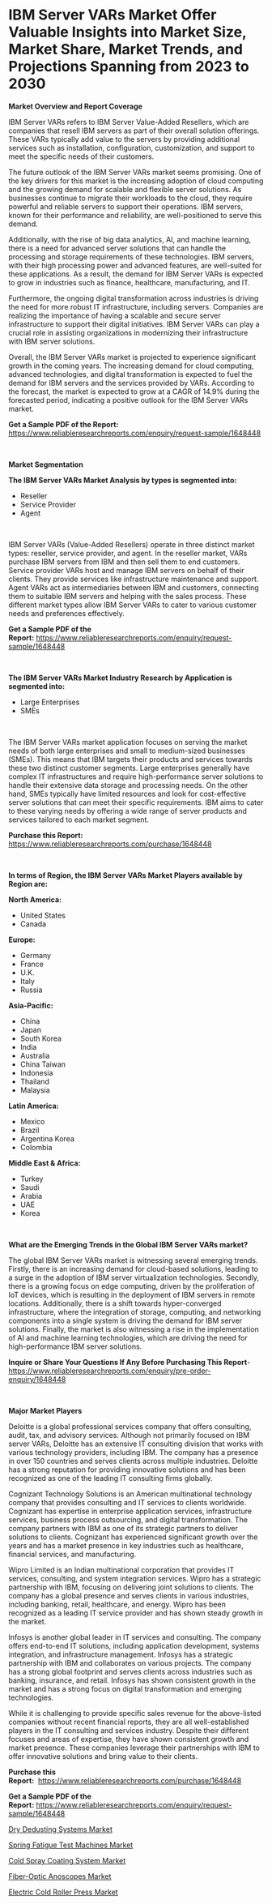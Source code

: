 <p><h1>IBM Server VARs Market Offer Valuable Insights into Market Size, Market Share, Market Trends, and Projections Spanning from 2023 to 2030</h1></p><p><strong>Market Overview and Report Coverage</strong></p>
<p><p>IBM Server VARs refers to IBM Server Value-Added Resellers, which are companies that resell IBM servers as part of their overall solution offerings. These VARs typically add value to the servers by providing additional services such as installation, configuration, customization, and support to meet the specific needs of their customers.</p><p>The future outlook of the IBM Server VARs market seems promising. One of the key drivers for this market is the increasing adoption of cloud computing and the growing demand for scalable and flexible server solutions. As businesses continue to migrate their workloads to the cloud, they require powerful and reliable servers to support their operations. IBM servers, known for their performance and reliability, are well-positioned to serve this demand.</p><p>Additionally, with the rise of big data analytics, AI, and machine learning, there is a need for advanced server solutions that can handle the processing and storage requirements of these technologies. IBM servers, with their high processing power and advanced features, are well-suited for these applications. As a result, the demand for IBM Server VARs is expected to grow in industries such as finance, healthcare, manufacturing, and IT.</p><p>Furthermore, the ongoing digital transformation across industries is driving the need for more robust IT infrastructure, including servers. Companies are realizing the importance of having a scalable and secure server infrastructure to support their digital initiatives. IBM Server VARs can play a crucial role in assisting organizations in modernizing their infrastructure with IBM server solutions.</p><p>Overall, the IBM Server VARs market is projected to experience significant growth in the coming years. The increasing demand for cloud computing, advanced technologies, and digital transformation is expected to fuel the demand for IBM servers and the services provided by VARs. According to the forecast, the market is expected to grow at a CAGR of 14.9% during the forecasted period, indicating a positive outlook for the IBM Server VARs market.</p></p>
<p><strong>Get a Sample PDF of the Report:</strong> <a href="https://www.reliableresearchreports.com/enquiry/request-sample/1648448">https://www.reliableresearchreports.com/enquiry/request-sample/1648448</a></p>
<p>&nbsp;</p>
<p><strong>Market Segmentation</strong></p>
<p><strong>The IBM Server VARs Market Analysis by types is segmented into:</strong></p>
<p><ul><li>Reseller</li><li>Service Provider</li><li>Agent</li></ul></p>
<p>&nbsp;</p>
<p><p>IBM Server VARs (Value-Added Resellers) operate in three distinct market types: reseller, service provider, and agent. In the reseller market, VARs purchase IBM servers from IBM and then sell them to end customers. Service provider VARs host and manage IBM servers on behalf of their clients. They provide services like infrastructure maintenance and support. Agent VARs act as intermediaries between IBM and customers, connecting them to suitable IBM servers and helping with the sales process. These different market types allow IBM Server VARs to cater to various customer needs and preferences effectively.</p></p>
<p><strong>Get a Sample PDF of the Report:</strong>&nbsp;<a href="https://www.reliableresearchreports.com/enquiry/request-sample/1648448">https://www.reliableresearchreports.com/enquiry/request-sample/1648448</a></p>
<p>&nbsp;</p>
<p><strong>The IBM Server VARs Market Industry Research by Application is segmented into:</strong></p>
<p><ul><li>Large Enterprises</li><li>SMEs</li></ul></p>
<p>&nbsp;</p>
<p><p>The IBM Server VARs market application focuses on serving the market needs of both large enterprises and small to medium-sized businesses (SMEs). This means that IBM targets their products and services towards these two distinct customer segments. Large enterprises generally have complex IT infrastructures and require high-performance server solutions to handle their extensive data storage and processing needs. On the other hand, SMEs typically have limited resources and look for cost-effective server solutions that can meet their specific requirements. IBM aims to cater to these varying needs by offering a wide range of server products and services tailored to each market segment.</p></p>
<p><strong>Purchase this Report:</strong>&nbsp; <a href="https://www.reliableresearchreports.com/purchase/1648448">https://www.reliableresearchreports.com/purchase/1648448</a></p>
<p>&nbsp;</p>
<p><strong>In terms of Region, the IBM Server VARs Market Players available by Region are:</strong></p>
<p>
    <p> <strong> North America: </strong>
        <ul>
            <li>United States</li>
            <li>Canada</li>
        </ul>
        </p> 
    <p> <strong> Europe: </strong>
        <ul>
            <li>Germany</li>
            <li>France</li>
            <li>U.K.</li>
            <li>Italy</li>
            <li>Russia</li>
        </ul>
        </p> 
    <p> <strong> Asia-Pacific: </strong>
        <ul>
            <li>China</li>
            <li>Japan</li>
            <li>South Korea</li>
            <li>India</li>
            <li>Australia</li>
            <li>China Taiwan</li>
            <li>Indonesia</li>
            <li>Thailand</li>
            <li>Malaysia</li>
        </ul>
        </p> 
    <p> <strong> Latin America: </strong>
        <ul>
            <li>Mexico</li>
            <li>Brazil</li>
            <li>Argentina Korea</li>
            <li>Colombia</li>
        </ul>
        </p> 
    <p> <strong> Middle East & Africa: </strong>
        <ul>
            <li>Turkey</li>
            <li>Saudi</li>
            <li>Arabia</li>
            <li>UAE</li>
            <li>Korea</li>
        </ul>
    </p>
    </p>
<p>&nbsp;</p>
<p><strong>What are the Emerging Trends in the Global IBM Server VARs market?</strong></p>
<p><p>The global IBM Server VARs market is witnessing several emerging trends. Firstly, there is an increasing demand for cloud-based solutions, leading to a surge in the adoption of IBM server virtualization technologies. Secondly, there is a growing focus on edge computing, driven by the proliferation of IoT devices, which is resulting in the deployment of IBM servers in remote locations. Additionally, there is a shift towards hyper-converged infrastructure, where the integration of storage, computing, and networking components into a single system is driving the demand for IBM server solutions. Finally, the market is also witnessing a rise in the implementation of AI and machine learning technologies, which are driving the need for high-performance IBM server solutions.</p></p>
<p><strong>Inquire or Share Your Questions If Any Before Purchasing This Report</strong>- <a href="https://www.reliableresearchreports.com/enquiry/pre-order-enquiry/1648448">https://www.reliableresearchreports.com/enquiry/pre-order-enquiry/1648448</a></p>
<p>&nbsp;</p>
<p><strong>Major Market Players</strong></p>
<p><p>Deloitte is a global professional services company that offers consulting, audit, tax, and advisory services. Although not primarily focused on IBM server VARs, Deloitte has an extensive IT consulting division that works with various technology providers, including IBM. The company has a presence in over 150 countries and serves clients across multiple industries. Deloitte has a strong reputation for providing innovative solutions and has been recognized as one of the leading IT consulting firms globally.</p><p>Cognizant Technology Solutions is an American multinational technology company that provides consulting and IT services to clients worldwide. Cognizant has expertise in enterprise application services, infrastructure services, business process outsourcing, and digital transformation. The company partners with IBM as one of its strategic partners to deliver solutions to clients. Cognizant has experienced significant growth over the years and has a market presence in key industries such as healthcare, financial services, and manufacturing.</p><p>Wipro Limited is an Indian multinational corporation that provides IT services, consulting, and system integration services. Wipro has a strategic partnership with IBM, focusing on delivering joint solutions to clients. The company has a global presence and serves clients in various industries, including banking, retail, healthcare, and energy. Wipro has been recognized as a leading IT service provider and has shown steady growth in the market.</p><p>Infosys is another global leader in IT services and consulting. The company offers end-to-end IT solutions, including application development, systems integration, and infrastructure management. Infosys has a strategic partnership with IBM and collaborates on various projects. The company has a strong global footprint and serves clients across industries such as banking, insurance, and retail. Infosys has shown consistent growth in the market and has a strong focus on digital transformation and emerging technologies.</p><p>While it is challenging to provide specific sales revenue for the above-listed companies without recent financial reports, they are all well-established players in the IT consulting and services industry. Despite their different focuses and areas of expertise, they have shown consistent growth and market presence. These companies leverage their partnerships with IBM to offer innovative solutions and bring value to their clients.</p></p>
<p><strong>Purchase this Report:</strong>&nbsp;&nbsp;<a href="https://www.reliableresearchreports.com/purchase/1648448">https://www.reliableresearchreports.com/purchase/1648448</a></p>
<p></p>
<p><strong>Get a Sample PDF of the Report:</strong>&nbsp;<a href="https://www.reliableresearchreports.com/enquiry/request-sample/1648448">https://www.reliableresearchreports.com/enquiry/request-sample/1648448</a></p>
<p><p><a href="https://medium.com/@caleighhane2777/dry-dedusting-systems-nbsp-market-focuses-on-market-share-size-and-projected-forecast-till-2030-f242a62dee5a">Dry Dedusting Systems Market</a></p><p><a href="https://medium.com/@deannakling2927/spring-fatigue-test-machines-market-analysis-its-cagr-market-segmentation-and-global-industry-3fba31154538">Spring Fatigue Test Machines Market</a></p><p><a href="https://github.com/YashRP12/Market-Research-Report-List-1/blob/main/cold-spray-coating-system-market.md">Cold Spray Coating System Market</a></p><p><a href="https://www.linkedin.com/pulse/fiber-optic-anoscopes-market-size-growth-forecast-from-2023-uo9pe/">Fiber-Optic Anoscopes Market</a></p><p><a href="https://github.com/Chiragrp25/Market-Research-Report-List-1/blob/main/electric-cold-roller-press-market.md">Electric Cold Roller Press Market</a></p></p>
